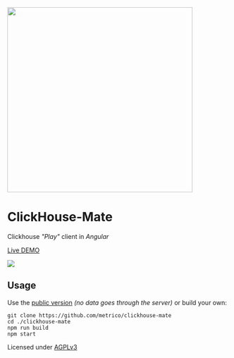 <img src="https://user-images.githubusercontent.com/1423657/162776419-0330af12-7857-40c0-b660-254f8837a910.png" width=420 />

# ClickHouse-Mate
Clickhouse _"Play"_ client in _Angular_

[Live DEMO](https://metrico.github.io/clickhouse-mate/)

<a href="https://metrico.github.io/clickhouse-mate" target="_blank">
<img src="https://user-images.githubusercontent.com/1423657/162940684-4ae57ea9-6c6e-47d8-8b41-bc3ea6634331.png"  />
</a>

## Usage

Use the [public version](https://metrico.github.io/clickhouse-mate/) _(no data goes through the server)_ or build your own:

```
git clone https://github.com/metrico/clickhouse-mate
cd ./clickhouse-mate
npm run build
npm start
```

Licensed under [AGPLv3](https://www.gnu.org/licenses/gpl-3.0.html)
